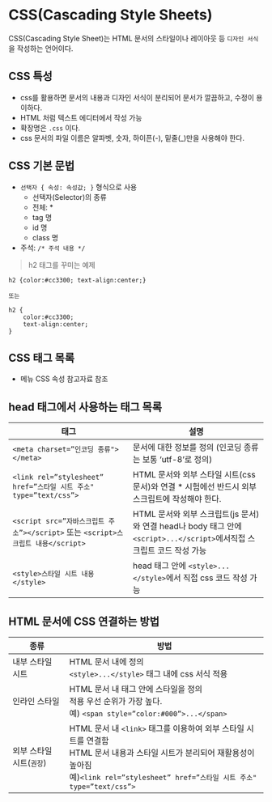 # CSS(Cascading Style Sheets)
CSS(Cascading Style Sheet)는 HTML 문서의 스타일이나 레이아웃 등 `디자인 서식`을 작성하는 언어이다.

## CSS 특성
- css를 활용하면 문서의 내용과 디자인 서식이 분리되어 문서가 깔끔하고, 수정이 용이하다.
- HTML 처럼 텍스트 에디터에서 작성 가능
- 확장명은 `.css` 이다.
- css 문서의 파일 이름은 알파벳, 숫자, 하이픈(-), 밑줄(_)만을 사용해야 한다.

## CSS 기본 문법
- `선택자 { 속성: 속성값; }` 형식으로 사용
  - 선택자(Selector)의 종류
  - 전체: *
  - tag 명
  - id 명
  - class 명
- 주석: `/* 주석 내용 */`

> h2 태그를 꾸미는 예제
```
h2 {color:#cc3300; text-align:center;}

또는

h2 {
    color:#cc3300;
    text-align:center;
}
```

## CSS 태그 목록 

* 메뉴 CSS 속성 참고자료 참조 

## head 태그에서 사용하는 태그 목록
| 태그 | 설명  |
|---------------------------------------------------------------|----------------------------------------------------------------------------------------------------------------------------------------------------|
| `<meta charset=”인코딩 종류"></meta>`                                           | 문서에 대한 정보를 정의 (인코딩 종류는 보통 ‘utf-8’로 정의)                                                          |
| `<link rel=”stylesheet” href=”스타일 시트 주소" type=”text/css”>`               | HTML 문서와 외부 스타일 시트(css 문서)와 연결  * 시험에선 반드시 외부 스크립트에 작성해야 한다.                      |
| `<script src=”자바스크립트 주소”></script>` 또는 `<script>스크립트 내용</script>` | HTML 문서와 외부 스크립트(js 문서)와 연결 head나 body 태그 안에 `<script>...</script>`에서직접 스크립트 코드 작성 가능 |
| `<style>스타일 시트 내용</style>`                                               | head 태그 안에 `<style>...</style>`에서 직접 css 코드 작성 가능                                                        |

## HTML 문서에 CSS 연결하는 방법
| 종류 | 방법 |
|---------------------------------------------------------------|-------------------------------------------------------------------------------------------------------------------------------------------------------------------------|
| 내부 스타일 시트 | HTML 문서 내에 정의<br> `<style>...</style>` 태그 내에 css 서식 적용                                                                      |
| 인라인 스타일    | HTML 문서 내 태그 안에 스타일을 정의<br> 적용 우선 순위가 가장 높다. <br>예) `<span style=”color:#000”>...</span>`                                              |
| 외부 스타일 시트(`권장`) | HTML 문서 내 `<link>` 태그를 이용하여 외부 스타일 시트를 연결함<br>HTML 문서 내용과 스타일 시트가 분리되어 재활용성이 높아짐<br>예)`<link rel=”stylesheet” href=”스타일 시트 주소" type=”text/css”>` |

